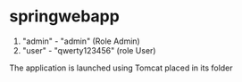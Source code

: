 # springwebapp
1) "admin" - "admin" (Role Admin)
2) "user" - "qwerty123456" (role User)

The application is launched using Tomcat placed in its folder
